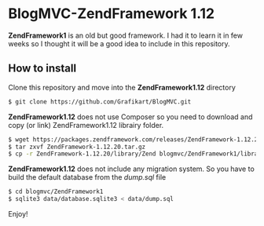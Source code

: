BlogMVC-ZendFramework 1.12
===========================

**ZendFramework1** is an old but good framework. I had it to learn it in few weeks so I thought it will be a good idea to include in this repository.


How to install
--------------

Clone this repository and move into the **ZendFramework1.12** directory

```bash
$ git clone https://github.com/Grafikart/BlogMVC.git
```

**ZendFramework1.12** does not use Composer so you need to download and copy (or link) ZendFramework1.12 librairy folder.

```bash
$ wget https://packages.zendframework.com/releases/ZendFramework-1.12.20/ZendFramework-1.12.20.tar.gz
$ tar zxvf ZendFramework-1.12.20.tar.gz
$ cp -r ZendFramework-1.12.20/library/Zend blogmvc/ZendFramework1/library/
```

**ZendFramework1.12** does not include any migration system. So you have to build the default database from the *dump.sql* file

```bash
$ cd blogmvc/ZendFramework1
$ sqlite3 data/database.sqlite3 < data/dump.sql
```

Enjoy!
